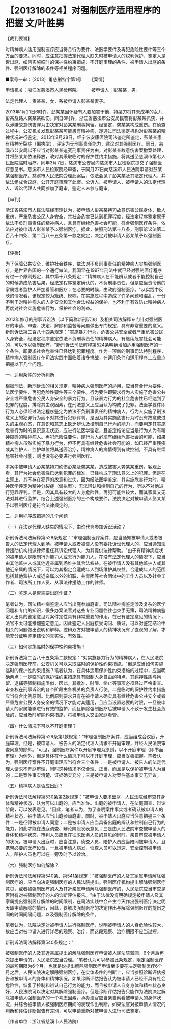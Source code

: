 # 【201316024】对强制医疗适用程序的把握 文/叶胜男

【裁判要旨】

对精神病人适用强制医疗应当符合行为要件、法医学要件及再犯危险性要件等三个方面的要求。同时，应注意把握法定代理人缺失时被申请人的权利保护、鉴定人是否出庭、如何实施临时的保护性约束措施、不开庭审理的条件、被申请人出庭的条件、强制医疗解除的条件等相关程序问题。

■案号一审：（2013）甬慈刑特字第1号 　　【案情】

申请机关：浙江省慈溪市人民检察院。 　　被申请人：彭某某，男。

法定代理人：贵某某，女，系被申请人彭某某妻子。

2013年1月21日6时许，彭某某因怀疑有人要加害于他，持菜刀将其未成年的女儿彭某及路人龚某某砍伤。同日8时许，浙江省慈溪市公安局民警将彭某某抓获，并以涉嫌故意伤害罪为由决定对彭某某刑事拘留。经鉴定，龚某某构成重伤。在侦查过程中，公安机关发现彭某某可能患有精神病，遂通过司法鉴定机构对彭某某的精神状况进行鉴定。2013年2月28日，经宁波安康医院司法鉴定所鉴定，彭某某患有精神分裂症（偏执型），评定为无刑事责任能力，建议对其强制医疗。同日，慈溪市公安局以不应当对彭某某追究刑事责任为由，对彭某某故意伤害案撤案处理，并将彭某某依法释放，改对其采取临时的保护性约束措施，将其送至慈溪市第七人民医院临时治疗。同年3月7日，慈溪市公安局向慈溪市人民检察院提交了强制医疗意见书。慈溪市人民检察院经审查，于同月27日向慈溪市人民法院申请对彭某某强制医疗。慈溪市人民法院受理此案后，依法会见了彭某某及其法定代理人，并依法组成合议庭，公开开庭审理了此案。公诉人、被申请人、被申请人的法定代理人、诉讼代理人共同参加了庭审，鉴定人未参与庭审。

【审判】

浙江省慈溪市人民法院经审理认为，被申请人彭某某持刀故意伤害公民身体，致人重伤，严重危害公民人身安全，其社会危害已达到犯罪程度，经法定程序鉴定属于依法不负刑事责任的精神病人，且具有继续危害社会可能，符合强制医疗条件，依法应对被申请人彭某某予以强制医疗。据此，依照刑法第十八条，刑事诉讼法第二百八十四条、第二百八十五条第一款之规定，决定对被申请人彭某某予以强制医疗。

【评析】

为了保障公共安全，维护社会秩序，依法对不负刑事责任的精神病人实施强制医疗，是世界各国的一个通行做法。我国早在1997年刑法中就已经对强制医疗程序有过一个原则规定，其中第十八条规定："精神病人在不能辨认或者不能控制自己的时候造成危害后果，经法定程序鉴定确认的，不负刑事责任，但是应当责令他的家属或者监护人严加看管和医疗；在必要的时候，由政府强制医疗。"从实践中反映的情况看，该规定较为笼统、模糊，在实施过程中造成了许多问题和混乱，十分不利于对精神病人的人身安全和其他合法权益的保护，也不利于有效防止精神病人再度对社会实施危害行为，保护社会的利益。

2012年修订的刑事诉讼法（以下简称新刑诉法）及相关司法解释专门针对强制医疗的申请、审查、决定、解除和监督等问题做出专门规定，具有非常重要的意义。新刑诉法第二百八十四条规定："实施暴力行为，危害公共安全或者严重危害公民人身安全，经法定程序鉴定依法不负刑事责任的精神病人，有继续危害社会可能的，可以予以强制医疗。"新刑诉法司法解释第524条明确增加适用强制医疗的一个条件，即要求社会危害性已经达到犯罪程度。作为一项新的刑事司法特别程序，精神病人强制医疗在司法实践中面临着诸多挑战，在适用条件和适用程序上应重点把握以下几个问题。

一、适用条件的分析判断

根据刑法、新刑诉法的相关规定，精神病人强制医疗的适用，应当符合行为要件、法医学要件、再犯危险性要件等三个要件。行为要件即要求行为人实施了危害公共安全或严重危害公民人身安全的暴力行为，且该暴力行为的社会危害性已经达到了犯罪的程度，排除其主观因素，在刑法意义上应当认为构成了犯罪。法医学要件即行为人必须经过法定程序鉴定为依法不负刑事责任的精神病人。行为人实施了刑法意义上的犯罪行为而不对其进行犯罪评判，是因为其实施危害行为时没有故意或过失的主观心态，在意识和意志上缺乏辨认及控制自己行为的能力，而要判定其实施危害行为时的意识意志状态，应进行法医学鉴定，且鉴定结论应当是行为人为有精神障碍的精神病人。再犯危险性要件，即行为人必须有继续危害社会的可能，如果精神病人虽然实施了暴力行为，但不再具有继续危害社会可能的，如已经严重残疾或其监护人、监护单位将其送医治疗，精神病人的病情得到有效控制，不具有继续危害社会可能，则也没有必要进行强制医疗。

本案中被申请人彭某某持刀砍伤彭某及龚某某，造成被害人龚某某重伤，客观上看，其行为社会危害性已达到犯罪的标准，已经构成了刑法意义上的犯罪。但是在主观上，其不存在犯罪的故意和过失，因为经法医学鉴定，其实施危害行为时，精神医学评定为精神分裂症（偏执型），无法辨认和控制自己的行为，所以不对他进行犯罪评判。但是，因其具有较大的人身危险性，再犯可能性较大，而其家属又无法对其进行监护。结合上述强制医疗的三个构成要件，法院决定对被申请人彭某某予以强制医疗是符合法律规定的。

二、适用程序应把握的几个问题

（一）在法定代理人缺失的情况下，由谁代为参加诉讼活动？

新刑诉法司法解释第528条规定："审理强制医疗案件，应当通知被申请人或者被告人的法定代理人到场。被申请人或者被告人没有委托诉讼代理人的，应当通知法律援助机构指派律师担任其诉讼代理人，为其提供法律帮助。"由于有精神病症状的被申请人是限制行为能力人或无行为能力人，在没有法定代理人的情况下，应当由其他监护人或其他近亲属到场维护其合法权益。在被申请人没有其他监护人或其他近亲属的情况下，可以为其指定合适成年人到场维护其权益。合适成年人的范围包括其他监护人或近亲属以外的妇联、共青团等社会团体中的工作人员以及社会工作者、司法所工作人员、从事法律援助工作的律师。

（二）鉴定人是否需要出庭作证？

笔者认为，司法精神病鉴定人应当出庭参加庭审。司法精神病鉴定涉及复杂的医学问题和专门的知识，很多办案法官对这些专业问题往往也束手无策，司法精神病鉴定人出具的鉴定意见对案件定性具有非常重要的作用，在已有鉴定意见的情况下，法官不太可能推翻鉴定意见。因此鉴定人出庭接受询问、质证，可以对鉴定结论中相关的问题做出说明和解释。控辩双方对被申请人的精神状况有了直观的了解，才能充分证明鉴定结论的真实性、有效性。

（三）如何实施临时的保护性约束措施？

新刑诉法第二百八十五条第二款规定："对实施暴力行为的精神病人，在人民法院决定强制医疗前，公安机关可以采取临时的保护性约束措施。"但是应当如何实施临时的保护性约束措施？笔者认为，在具体适用保护性约束措施的过程中，应当明确两点：一是临时的保护性约束措施具有限制人身自由的特点，其羁押性质与拘留、逮捕等强制措施类似，因此，其批准、时限、终止等事项必须经过严格审查。审查权在刑事诉讼的各个阶段由各机关的负责人行使。二是临时的保护性约束措施应当符合比例原则。比例原则要求只有在被申请人确实具有继续危害公共安全或者严重危害公民人身安全的情况下才能对其适用，且应当设置必要的时限，一旦被申请人的家属能够进行有效的监护，而且解除强制医疗后被申请人不致于发生社会危险的，应当及时解除约束措施，将被申请人交由家庭看管。

（四）什么情况下可以不开庭审理？

新刑诉法司法解释第529条第1款规定："审理强制医疗案件，应当组成合议庭，开庭审理。但是，被申请人、被告人的法定代理人请求不开庭审理，并经人民法院审查同意的除外。"可见，强制医疗案件以开庭审理为原则，以不开庭审理（即书面审理）为例外，但是具体在什么情况下可以不开庭审理，应当妥善把握。笔者认为，强制医疗案件不开庭审理应当符合三个条件：一是被申请人、被告人的法定代理人请求不开庭审理，同时这种请求不仅合理、正当，而且是以保护被申请人为目的；二是案件事实清楚、证据确实充分；三是被申请人对案件基本事实无异议。

（五）精神病人是否应出庭？

新刑诉法司法解释第530条第2款规定："被申请人要求出庭，人民法院经审查其身体和精神状态，认为可以出庭的，应当准许。出庭的被申请人，在法庭调查、辩论阶段，可以发表意见。"因此，笔者认为，为了查明案件事实或者确认被申请人的精神状态，被申请人应当出庭参加庭审。同时，被申请人出庭应当注意把握三个条件：一是征得被申请人同意；二是被申请人应当具备出庭的辨认和控制自己行为的能力，如此才能在法庭调查、辩论阶段发表意见；三是由人民法院审查被申请人的身体和精神状态，审判人员应当在征求医务人员的意见的同时，亲自审查被申请人的状况。被申请人出庭时，应当注意，侦查人员、陪护人员应当陪同被申请人，且携带必要的医疗设备，一旦被申请人病发，侦查人员可以迅速、安全控制被申请人，陪护人员也可以在一旁及时予以诊治。

（六）强制医疗如何解除？

新刑诉法司法解释第540条、第541条规定："被强制医疗的人及其家属申请解除强制医疗的，应当向决定强制医疗的人民法院提出。强制医疗机构提出解除强制医疗意见，或者被强制医疗的人及其近亲属申请解除强制医疗的，人民法院应当审查是否附有对被强制医疗的人的诊断评估报告。"由于法律没有明确规定被申请人及其家属提出强制医疗解除的时间限制，在司法实践中会产生今天作出强制医疗决定明天即申请解除的情形，因此，要解决强制医疗的决定作出与解除强制医疗的提出之间的时间间隔问题，以及强制医疗解除的条件。

笔者认为，法院决定对被申请人进行强制医疗，说明被申请人的人身危险性较大，故应当对被申请人进行详尽的观察、治疗，而这段观察、治疗期限不应当过短。

新刑诉法司法解释第540条规定："

被强制医疗的人及其近亲属提出的解除强制医疗申请被人民法院驳回，6个月后再次提出申请的，人民法院应当受理。"笔者认为可以参照此条规定，限定强制医疗的最短期限为6个月，也就是说提出解除强制医疗申请至少要在决定强制医疗6个月之后。人民法院决定解除强制医疗，在实体条件的判断上，应当参照诊断评估报告和被申请人的身体和精神状况。如果诊断评估报告认为被申请人已经不具有社会危险性，恢复了控制和辨认自己行为的能力，而且被申请人自身身体和精神状态良好，人民法院可以决定对其解除强制医疗。但是诊断评估报告只能作为法院决定解除被申请人强制医疗的一个考虑因素，承办法官应当亲自察看被申请人的身体状况，并综合被申请人被强制医疗期间的表现作出判断。如果法官对被申请人情况的判断和评估诊断报告有差别，可以申请重新对被申请人进行司法鉴定。

（作者单位：浙江省慈溪市人民法院）